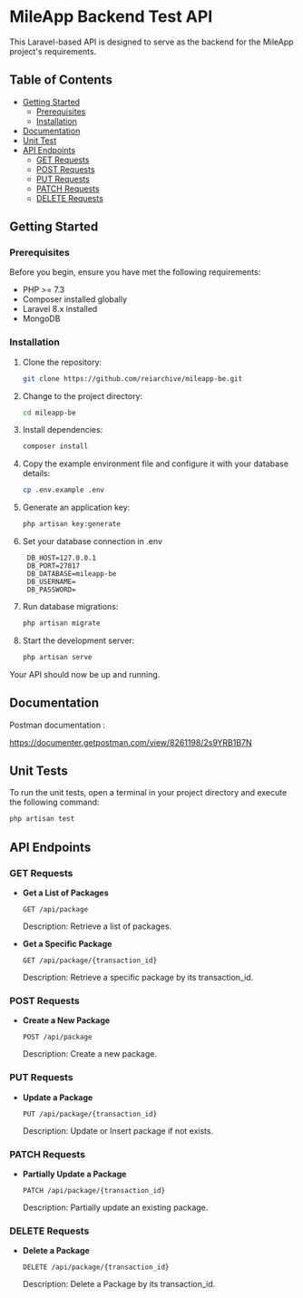 # MileApp Backend Test API

This Laravel-based API is designed to serve as the backend for the MileApp project's requirements.

## Table of Contents

- [Getting Started](#getting-started)
  - [Prerequisites](#prerequisites)
  - [Installation](#installation)
- [Documentation](#documentation)
- [Unit Test](#unit-tests)
- [API Endpoints](#api-endpoints)
  - [GET Requests](#get-requests)
  - [POST Requests](#post-requests)
  - [PUT Requests](#put-requests)
  - [PATCH Requests](#patch-requests)
  - [DELETE Requests](#delete-requests)

## Getting Started

### Prerequisites

Before you begin, ensure you have met the following requirements:

- PHP >= 7.3
- Composer installed globally
- Laravel 8.x installed
- MongoDB

### Installation

1. Clone the repository:

   ```bash
   git clone https://github.com/reiarchive/mileapp-be.git
   ```

2. Change to the project directory:

   ```bash
   cd mileapp-be
   ```

3. Install dependencies:

   ```bash
   composer install
   ```

4. Copy the example environment file and configure it with your database details:

   ```bash
   cp .env.example .env
   ```

5. Generate an application key:

   ```bash
   php artisan key:generate
   ```
6. Set your database connection in .env

   ```DB_CONNECTION=mongodb
    DB_HOST=127.0.0.1
    DB_PORT=27017
    DB_DATABASE=mileapp-be
    DB_USERNAME=
    DB_PASSWORD=
   ```
7. Run database migrations:

   ```bash
   php artisan migrate
   ```

8. Start the development server:

   ```bash
   php artisan serve
   ```

Your API should now be up and running.
## Documentation
Postman documentation :

https://documenter.getpostman.com/view/8261198/2s9YRB1B7N

## Unit Tests

To run the unit tests, open a terminal in your project directory and execute the following command:

```bash
php artisan test
```

## API Endpoints

### GET Requests

- **Get a List of Packages**

  ```
  GET /api/package
  ```

  Description: Retrieve a list of packages.

- **Get a Specific Package**

  ```
  GET /api/package/{transaction_id}
  ```

  Description: Retrieve a specific package by its transaction_id.

### POST Requests

- **Create a New Package**

  ```
  POST /api/package
  ```

  Description: Create a new package.

### PUT Requests

- **Update a Package**

  ```
  PUT /api/package/{transaction_id}
  ```

  Description: Update or Insert package if not exists.

### PATCH Requests

- **Partially Update a Package**

  ```
  PATCH /api/package/{transaction_id}
  ```

  Description: Partially update an existing package.

### DELETE Requests

- **Delete a Package**

  ```
  DELETE /api/package/{transaction_id}
  ```

  Description: Delete a Package by its transaction_id.
